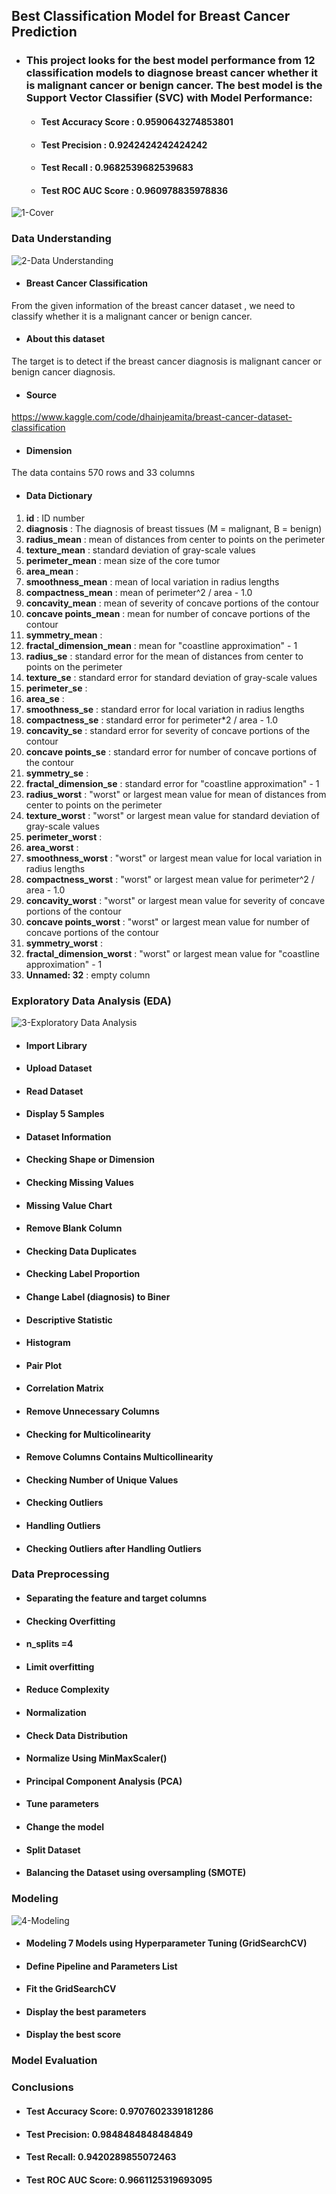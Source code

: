 ## Best Classification Model for Breast Cancer Prediction

* ### This project looks for the best model performance from 12 classification models to diagnose breast cancer whether it is malignant cancer or benign cancer. The best model is the Support Vector Classifier (SVC) with Model Performance:
  - #### Test Accuracy Score	: 0.9590643274853801
  - #### Test Precision	: 0.9242424242424242
  - #### Test Recall	: 0.9682539682539683
  - #### Test ROC AUC Score	: 0.960978835978836

![1-Cover](https://user-images.githubusercontent.com/91950433/218282358-0659fcc4-a4af-4fef-b705-91a12f66b44e.png)

### Data Understanding

![2-Data Understanding](https://user-images.githubusercontent.com/91950433/218282912-a21590a5-3d98-4ccc-a420-cd9bab6c5b3e.png)

* #### Breast Cancer Classification
From the given information of the breast cancer dataset , we need to classify whether it is a malignant cancer or benign cancer.

* #### About this dataset
The target is to detect if the breast cancer diagnosis is malignant cancer or benign cancer diagnosis.

* #### Source
https://www.kaggle.com/code/dhainjeamita/breast-cancer-dataset-classification

* #### Dimension
The data contains 570 rows and 33 columns

* #### Data Dictionary
1. **id** : ID number
2. **diagnosis** : The diagnosis of breast tissues (M = malignant, B = benign)
3. **radius_mean** : mean of distances from center to points on the perimeter
4. **texture_mean** : standard deviation of gray-scale values
5. **perimeter_mean** : mean size of the core tumor
6. **area_mean** :
7. **smoothness_mean** : mean of local variation in radius lengths
8. **compactness_mean** : mean of perimeter^2 / area - 1.0
9. **concavity_mean** : mean of severity of concave portions of the contour
10. **concave points_mean** : mean for number of concave portions of the contour
11. **symmetry_mean** : 
12. **fractal_dimension_mean** : mean for "coastline approximation" - 1
13. **radius_se** : standard error for the mean of distances from center to points on the perimeter
14. **texture_se** : standard error for standard deviation of gray-scale values
15. **perimeter_se** : 
16. **area_se** :
17. **smoothness_se** : standard error for local variation in radius lengths
18. **compactness_se** : standard error for perimeter*2 / area - 1.0
19. **concavity_se** : standard error for severity of concave portions of the contour
20. **concave points_se** : standard error for number of concave portions of the contour
21. **symmetry_se** : 
22. **fractal_dimension_se** : standard error for "coastline approximation" - 1
23. **radius_worst** : "worst" or largest mean value for mean of distances from center to points on the perimeter
24. **texture_worst** : "worst" or largest mean value for standard deviation of gray-scale values
25. **perimeter_worst** : 
26. **area_worst** :
27. **smoothness_worst** : "worst" or largest mean value for local variation in radius lengths
28. **compactness_worst** : "worst" or largest mean value for perimeter^2 / area - 1.0
29. **concavity_worst** : "worst" or largest mean value for severity of concave portions of the contour
30. **concave points_worst** : "worst" or largest mean value for number of concave portions of the contour
31. **symmetry_worst** :
32. **fractal_dimension_worst** : "worst" or largest mean value for "coastline approximation" - 1
33. **Unnamed: 32** : empty column

### Exploratory Data Analysis (EDA)

![3-Exploratory Data Analysis](https://user-images.githubusercontent.com/91950433/218282920-fac0efa7-fff8-4439-b69b-cf7580ad7ca3.png)

* #### Import Library

* #### Upload Dataset

* #### Read Dataset

* #### Display 5 Samples

* #### Dataset Information

* #### Checking Shape or Dimension

* #### Checking Missing Values

* #### Missing Value Chart

* #### Remove Blank Column

* #### Checking Data Duplicates

* #### Checking Label Proportion

* #### Change Label (diagnosis) to Biner

* #### Descriptive Statistic

* #### Histogram

* #### Pair Plot

* #### Correlation Matrix

* #### Remove Unnecessary Columns

* #### Checking for Multicolinearity

* #### Remove Columns Contains Multicollinearity

* #### Checking Number of Unique Values

* #### Checking Outliers

* #### Handling Outliers

* #### Checking Outliers after Handling Outliers

### Data Preprocessing

* #### Separating the feature and target columns

* #### Checking Overfitting

* #### n_splits =4

* #### Limit overfitting

* #### Reduce Complexity

* #### Normalization

* #### Check Data Distribution

* #### Normalize Using MinMaxScaler()

* #### Principal Component Analysis (PCA)

* #### Tune parameters

* #### Change the model

* #### Split Dataset

* #### Balancing the Dataset using oversampling (SMOTE)

### Modeling

![4-Modeling](https://user-images.githubusercontent.com/91950433/218282901-8f67c3b9-54a5-42b2-a3b3-cb479eea0d17.png)

* #### Modeling 7 Models using Hyperparameter Tuning (GridSearchCV)

* #### Define Pipeline and Parameters List

* #### Fit the GridSearchCV

* #### Display the best parameters

* #### Display the best score

### Model Evaluation

### Conclusions
* #### Test Accuracy Score: 0.9707602339181286
* #### Test Precision: 0.9848484848484849
* #### Test Recall: 0.9420289855072463
* #### Test ROC AUC Score: 0.9661125319693095
